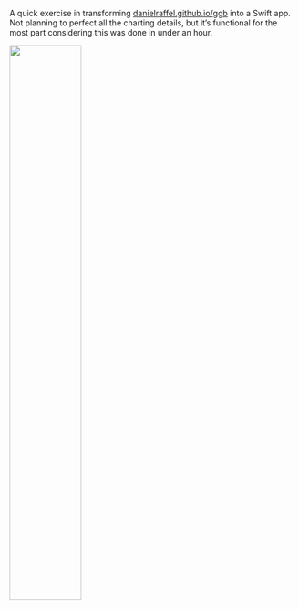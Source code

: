 A quick exercise in transforming [danielraffel.github.io/ggb](danielraffel.github.io/ggb) into a Swift app. Not planning to perfect all the charting details, but it’s functional for the most part considering this was done in under an hour.

<img src="https://github.com/user-attachments/assets/fc7740ae-d662-42f7-b860-b1c764fbdf16" width="50%">
